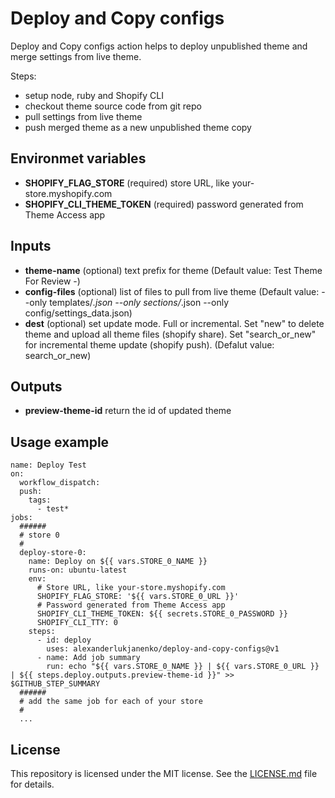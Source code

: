 # Deploy and Copy configs

Deploy and Copy configs action helps to deploy unpublished theme and merge settings from live theme.

Steps:
- setup node, ruby and Shopify CLI
- checkout theme source code from git repo
- pull settings from live theme
- push merged theme as a new unpublished theme copy

## Environmet variables
- **SHOPIFY_FLAG_STORE** (required) store URL, like your-store.myshopify.com
- **SHOPIFY_CLI_THEME_TOKEN** (required) password generated from Theme Access app

## Inputs

- **theme-name** (optional) text prefix for theme (Default value: Test Theme For Review -)
- **config-files** (optional) list of files to pull from live theme (Default value: --only templates/*.json --only sections/*.json --only config/settings_data.json)
- **dest** (optional) set update mode. Full or incremental. Set "new" to delete theme and upload all theme files (shopify share). Set "search_or_new" for incremental theme update (shopify push). (Defalut value: search_or_new)

## Outputs
- **preview-theme-id** return the id of updated theme

## Usage example 

```
name: Deploy Test
on: 
  workflow_dispatch:
  push:
    tags:
      - test*
jobs:
  ######
  # store 0
  #
  deploy-store-0:
    name: Deploy on ${{ vars.STORE_0_NAME }}
    runs-on: ubuntu-latest
    env:
      # Store URL, like your-store.myshopify.com
      SHOPIFY_FLAG_STORE: '${{ vars.STORE_0_URL }}'
      # Password generated from Theme Access app
      SHOPIFY_CLI_THEME_TOKEN: ${{ secrets.STORE_0_PASSWORD }}
      SHOPIFY_CLI_TTY: 0
    steps:
      - id: deploy
        uses: alexanderlukjanenko/deploy-and-copy-configs@v1
      - name: Add job summary
        run: echo "${{ vars.STORE_0_NAME }} | ${{ vars.STORE_0_URL }} | ${{ steps.deploy.outputs.preview-theme-id }}" >> $GITHUB_STEP_SUMMARY
  ######
  # add the same job for each of your store
  #
  ...
```

## License

This repository is licensed under the MIT license. See the [LICENSE.md](LICENSE.md) file for details.
